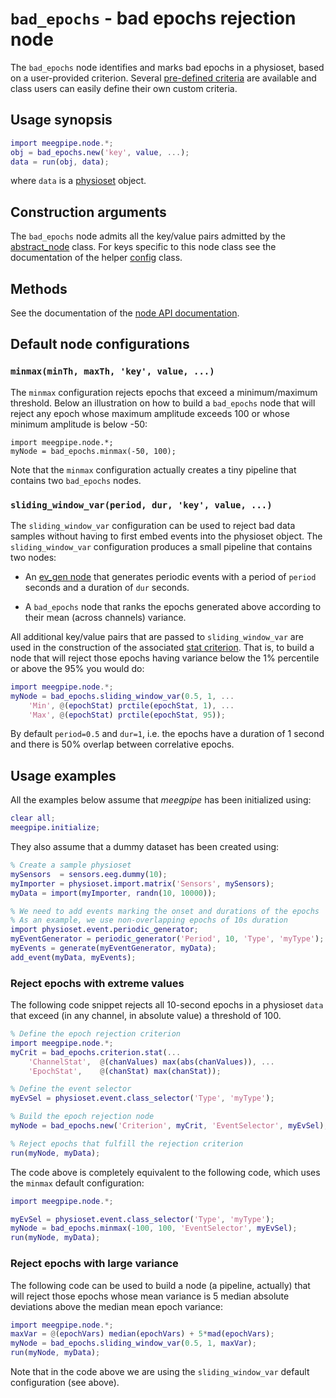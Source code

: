 `bad_epochs` - bad epochs rejection node
====

The `bad_epochs` node identifies and marks bad epochs in a physioset, based on
a user-provided criterion. Several [pre-defined criteria][predef-crit] are
available and class users can easily define their own custom criteria.

[predef-crit]: ./+criterion/README.md


## Usage synopsis

````matlab
import meegpipe.node.*;
obj = bad_epochs.new('key', value, ...);
data = run(obj, data);
````

where `data` is a [physioset][physioset] object.

[physioset]: ../../../+physioset/@physioset/README.md


## Construction arguments

The `bad_epochs` node admits all the key/value pairs admitted by the
[abstract_node][abstract-node] class. For keys specific to this node
class see the documentation of the helper [config][config] class.

[abstract-node]: ../@abstract_node/README.md
[config]: ./config.md


## Methods

See the documentation of the [node API documentation][node].

[node]: ../


## Default node configurations

### `minmax(minTh, maxTh, 'key', value, ...)`

The `minmax` configuration rejects epochs that exceed a minimum/maximum
threshold. Below an illustration on how to build a `bad_epochs` node that will
reject any epoch whose maximum amplitude exceeds 100 or whose minimum amplitude
is below -50:

````
import meegpipe.node.*;
myNode = bad_epochs.minmax(-50, 100);
````

Note that the `minmax` configuration actually creates a tiny pipeline that
contains two `bad_epochs` nodes. 

### `sliding_window_var(period, dur, 'key', value, ...)`

The `sliding_window_var` configuration can be used to reject bad data 
samples without having to first embed events into the physioset object. 
The `sliding_window_var` configuration produces a small pipeline that 
contains two nodes:

* An [ev_gen node][ev_gen] that generates periodic events with a period of
`period` seconds and a duration of `dur` seconds. 

[ev_gen]: ../+ev_gen/README.md

* A `bad_epochs` node that ranks the epochs generated above according to 
their mean (across channels) variance. 

All additional key/value pairs that are passed to `sliding_window_var` are 
used in the construction of the associated [stat criterion][stat-crit]. That
is, to build a node that will reject those epochs having variance below the 
1% percentile or above the 95% you would do:

````matlab
import meegpipe.node.*;
myNode = bad_epochs.sliding_window_var(0.5, 1, ...
    'Min', @(epochStat) prctile(epochStat, 1), ...
    'Max', @(epochStat) prctile(epochStat, 95));
````

[stat-crit]: ./+criterion/+stat/README.md

By default `period=0.5` and `dur=1`, i.e. the epochs have a duration of 
1 second and there is 50% overlap between correlative epochs.


## Usage examples

All the examples below assume that _meegpipe_ has been initialized using:

````matlab
clear all;
meegpipe.initialize;
````

They also assume that a dummy dataset has been created using:

````matlab
% Create a sample physioset
mySensors  = sensors.eeg.dummy(10);
myImporter = physioset.import.matrix('Sensors', mySensors);
myData = import(myImporter, randn(10, 10000));

% We need to add events marking the onset and durations of the epochs
% As an example, we use non-overlapping epochs of 10s duration
import physioset.event.periodic_generator;
myEventGenerator = periodic_generator('Period', 10, 'Type', 'myType');
myEvents = generate(myEventGenerator, myData);
add_event(myData, myEvents);
````


### Reject epochs with extreme values

The following code snippet rejects all 10-second epochs in a physioset `data`
that exceed (in any channel, in absolute value) a threshold of 100.

````matlab
% Define the epoch rejection criterion
import meegpipe.node.*;
myCrit = bad_epochs.criterion.stat(...
    'ChannelStat',  @(chanValues) max(abs(chanValues)), ...
    'EpochStat',    @(chanStat) max(chanStat));

% Define the event selector
myEvSel = physioset.event.class_selector('Type', 'myType');

% Build the epoch rejection node
myNode = bad_epochs.new('Criterion', myCrit, 'EventSelector', myEvSel);

% Reject epochs that fulfill the rejection criterion
run(myNode, myData);
````
The code above is completely equivalent to the following code, which uses the
`minmax` default configuration:

````matlab
import meegpipe.node.*;

myEvSel = physioset.event.class_selector('Type', 'myType');
myNode = bad_epochs.minmax(-100, 100, 'EventSelector', myEvSel);
run(myNode, myData);
````

### Reject epochs with large variance

The following code can be used to build a node (a pipeline, actually)
that will reject those epochs whose mean variance is 5 median absolute 
deviations above the median mean epoch variance:

````matlab
import meegpipe.node.*;
maxVar = @(epochVars) median(epochVars) + 5*mad(epochVars);
myNode = bad_epochs.sliding_window_var(0.5, 1, maxVar);
run(myNode, myData);
````

Note that in the code above we are using the `sliding_window_var` default
 configuration (see above). 


